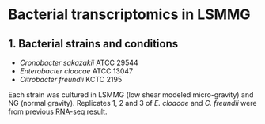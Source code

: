 # Bacterial transcriptomics in LSMMG

## 1. Bacterial strains and conditions
+ _Cronobacter sakazakii_ ATCC 29544
+ _Enterobacter cloacae_ ATCC 13047
+ _Citrobacter freundii_ KCTC 2195

Each strain was cultured in LSMMG (low shear modeled micro-gravity) and NG (normal gravity).
Replicates 1, 2 and 3 of _E. cloacae_ and _C. freundii_ were from [previous RNA-seq result](RNAseq240618).

